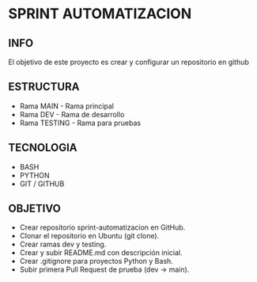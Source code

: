 # SPRINT AUTOMATIZACION

## INFO
El objetivo de este proyecto es crear y configurar un repositorio
en github 

## ESTRUCTURA
+ Rama MAIN -  Rama principal
+ Rama DEV - Rama de desarrollo
+ Rama TESTING - Rama para pruebas

## TECNOLOGIA 
+ BASH
+ PYTHON
+ GIT / GITHUB

## OBJETIVO


  - Crear repositorio sprint-automatizacion en GitHub.
  - Clonar el repositorio en Ubuntu (git clone).
  - Crear ramas dev y testing.
  - Crear y subir README.md con descripción inicial.
  - Crear .gitignore para proyectos Python y Bash.
  - Subir primera Pull Request de prueba (dev → main).

